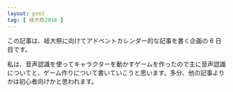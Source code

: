```yaml
---
layout: post
tag: [ 岐大祭2018 ]
---
```


この記事は、岐大祭に向けてアドベントカレンダー的な記事を書く企画の 6 日目です。

私は、音声認識を使ってキャラクターを動かすゲームを作ったので主に音声認識についてと、ゲーム作りについて書いていこうと思います。多分、他の記事よりかは初心者向けかと思われます。

